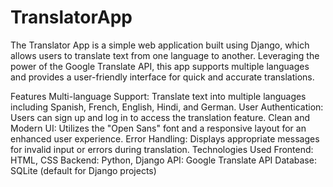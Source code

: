 # TranslatorApp
The Translator App is a simple web application built using Django, which allows users to translate text from one language to another. Leveraging the power of the Google Translate API, this app supports multiple languages and provides a user-friendly interface for quick and accurate translations.

Features
Multi-language Support: Translate text into multiple languages including Spanish, French, English, Hindi, and German.
User Authentication: Users can sign up and log in to access the translation feature.
Clean and Modern UI: Utilizes the "Open Sans" font and a responsive layout for an enhanced user experience.
Error Handling: Displays appropriate messages for invalid input or errors during translation.
Technologies Used
Frontend: HTML, CSS
Backend: Python, Django
API: Google Translate API
Database: SQLite (default for Django projects)
